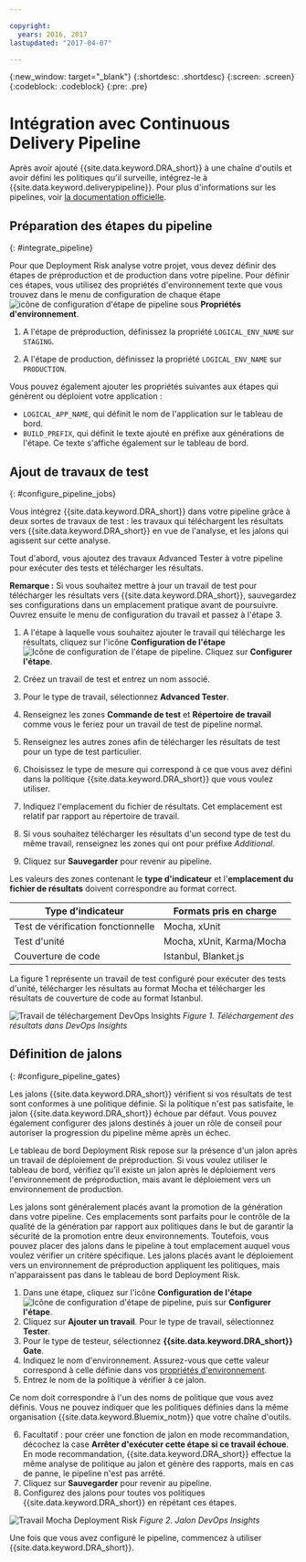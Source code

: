 ```yaml
---

copyright:
  years: 2016, 2017
lastupdated: "2017-04-07"

---
```


{:new_window: target="_blank"}
{:shortdesc: .shortdesc}
{:screen: .screen}
{:codeblock: .codeblock}
{:pre: .pre}

# Intégration avec Continuous Delivery Pipeline

Après avoir ajouté {{site.data.keyword.DRA_short}} à une chaîne d'outils et avoir défini les politiques qu'il surveille, intégrez-le à {{site.data.keyword.deliverypipeline}}. Pour plus d'informations sur les pipelines, voir [la documentation officielle](/docs/services/ContinuousDelivery/pipeline_working.html).

## Préparation des étapes du pipeline
{: #integrate_pipeline}

Pour que Deployment Risk analyse votre projet, vous devez définir des étapes de préproduction et de production dans votre pipeline. Pour définir ces étapes, vous utilisez des propriétés d'environnement texte que vous trouvez dans le menu de configuration de chaque étape ![icône de configuration d'étape de pipeline](images/pipeline-stage-configuration-icon.png) sous **Propriétés d'environnement**.

1. A l'étape de préproduction, définissez la propriété `LOGICAL_ENV_NAME` sur `STAGING`. 

2. A l'étape de production, définissez la propriété `LOGICAL_ENV_NAME` sur `PRODUCTION`. 

Vous pouvez également ajouter les propriétés suivantes aux étapes qui génèrent ou déploient votre application :

* `LOGICAL_APP_NAME`, qui définit le nom de l'application sur le tableau de bord.
* `BUILD_PREFIX`, qui définit le texte ajouté en préfixe aux générations de l'étape. Ce texte s'affiche également sur le tableau de bord. 

## Ajout de travaux de test
{: #configure_pipeline_jobs}

Vous intégrez {{site.data.keyword.DRA_short}} dans votre pipeline grâce à deux sortes de travaux de test : les travaux qui téléchargent les résultats vers {{site.data.keyword.DRA_short}} en vue de l'analyse, et les jalons qui agissent sur cette analyse. 

Tout d'abord, vous ajoutez des travaux Advanced Tester à votre pipeline pour exécuter des tests et télécharger les résultats. 

**Remarque :** Si vous souhaitez mettre à jour un travail de test pour télécharger les résultats vers {{site.data.keyword.DRA_short}}, sauvegardez ses configurations dans un emplacement pratique avant de poursuivre. Ouvrez ensuite le menu de configuration du travail et passez à l'étape 3. 

1. A l'étape à laquelle vous souhaitez ajouter le travail qui télécharge les résultats, cliquez sur l'icône **Configuration de l'étape** ![Icône de configuration de l'étape de pipeline](images/pipeline-stage-configuration-icon.png). Cliquez sur **Configurer l'étape**.
2. Créez un travail de test et entrez un nom associé. 
3. Pour le type de travail, sélectionnez **Advanced Tester**.
4. Renseignez les zones **Commande de test** et **Répertoire de travail** comme vous le feriez pour un travail de test de pipeline normal. 
5. Renseignez les autres zones afin de télécharger les résultats de test pour un type de test particulier. 

 1. Choisissez le type de mesure qui correspond à ce que vous avez défini dans la politique {{site.data.keyword.DRA_short}} que vous voulez utiliser.
 2. Indiquez l'emplacement du fichier de résultats. Cet emplacement est relatif par rapport au répertoire de travail. 

6. Si vous souhaitez télécharger les résultats d'un second type de test du même travail, renseignez les zones qui ont pour préfixe *Additional*.
7. Cliquez sur **Sauvegarder** pour revenir au pipeline.

Les valeurs des zones contenant le **type d'indicateur** et l'**emplacement du fichier de résultats** doivent correspondre au format correct.

<table><thead>
<tr>
<th>Type d'indicateur</th>
<th>Formats pris en charge</th>
</tr>
</thead><tbody>
<tr>
<td>Test de vérification fonctionnelle</td>
<td>Mocha, xUnit</td>
</tr>
<tr>
<td>Test d'unité</td>
<td>Mocha, xUnit, Karma/Mocha</td>
</tr>
<tr>
<td>Couverture de code</td>
<td>Istanbul, Blanket.js</td>
</tr>
</tbody></table>

La figure 1 représente un travail de test configuré pour exécuter des tests d'unité, télécharger les résultats au format Mocha et télécharger les résultats de couverture de code au format Istanbul.

![Travail de téléchargement DevOps Insights](images/insights_upload_job.png) *Figure 1. Téléchargement des résultats dans DevOps Insights*

## Définition de jalons
{: #configure_pipeline_gates}

Les jalons {{site.data.keyword.DRA_short}} vérifient si vos résultats de test sont conformes à une politique définie. Si la politique n'est pas satisfaite, le jalon {{site.data.keyword.DRA_short}} échoue par défaut. Vous pouvez également configurer des jalons destinés à jouer un rôle de conseil pour autoriser la progression du pipeline même après un échec.

Le tableau de bord Deployment Risk repose sur la présence d'un jalon après un travail de déploiement de préproduction. Si vous voulez utiliser le tableau de bord, vérifiez qu'il existe un jalon après le déploiement vers l'environnement de préproduction, mais avant le déploiement vers un environnement de production.

Les jalons sont généralement placés avant la promotion de la génération dans votre pipeline. Ces emplacements sont parfaits pour le contrôle de la qualité de la génération par rapport aux politiques dans le but de garantir la sécurité de la promotion entre deux environnements. Toutefois, vous pouvez placer des jalons dans le pipeline à tout emplacement auquel vous voulez vérifier un critère spécifique. Les jalons placés avant le déploiement vers un environnement de préproduction appliquent les politiques, mais n'apparaissent pas dans le tableau de bord Deployment Risk.

1. Dans une étape, cliquez sur l'icône **Configuration de l'étape** ![Icône de configuration d'étape de pipeline](images/pipeline-stage-configuration-icon.png), puis sur **Configurer l'étape**.
2. Cliquez sur **Ajouter un travail**. Pour le type de travail, sélectionnez **Tester**.
3. Pour le type de testeur, sélectionnez **{{site.data.keyword.DRA_short}} Gate**.
4. Indiquez le nom d'environnement. Assurez-vous que cette valeur correspond à celle définie dans vos [propriétés d'environnement](#toolchain_pipeline_props).
5. Entrez le nom de la politique à vérifier à ce jalon.

 Ce nom doit correspondre à l'un des noms de politique que vous avez définis. Vous ne pouvez indiquer que les politiques définies dans la même organisation {{site.data.keyword.Bluemix_notm}} que votre chaîne d'outils.

6. Facultatif : pour créer une fonction de jalon en mode recommandation, décochez la case **Arrêter d'exécuter cette étape si ce travail échoue**. En mode recommandation, {{site.data.keyword.DRA_short}} effectue la même analyse de politique au jalon et génère des rapports, mais en cas de panne, le pipeline n'est pas arrêté.
7. Cliquez sur **Sauvegarder** pour revenir au pipeline.
8. Configurez des jalons pour toutes vos politiques {{site.data.keyword.DRA_short}} en répétant ces étapes.

![Travail Mocha Deployment Risk](images/insights_gate_job.png) *Figure 2. Jalon DevOps Insights*

Une fois que vous avez configuré le pipeline, commencez à utiliser {{site.data.keyword.DRA_short}}. 
